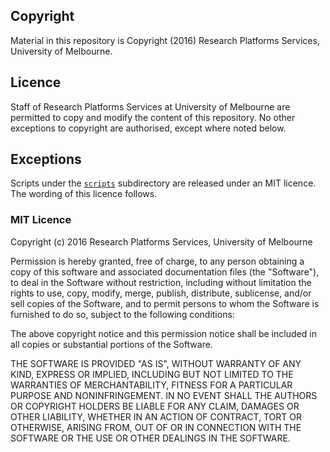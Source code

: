 Copyright
----

Material in this repository is Copyright (2016) Research Platforms Services,
University of Melbourne.


Licence
----

Staff of Research Platforms Services at University of Melbourne
are permitted to copy and modify the content of this repository.
No other exceptions to copyright are authorised, except where noted below.


Exceptions
----

Scripts under the [`scripts`](./scripts) subdirectory
are released under an MIT licence.
The wording of this licence follows.


### MIT Licence

Copyright (c) 2016 Research Platforms Services, University of Melbourne

Permission is hereby granted, free of charge, to any person obtaining a copy of
this software and associated documentation files (the "Software"), to deal in
the Software without restriction, including without limitation the rights to
use, copy, modify, merge, publish, distribute, sublicense, and/or sell copies of
the Software, and to permit persons to whom the Software is furnished to do so,
subject to the following conditions:

The above copyright notice and this permission notice shall be included in all
copies or substantial portions of the Software.

THE SOFTWARE IS PROVIDED "AS IS", WITHOUT WARRANTY OF ANY KIND, EXPRESS OR
IMPLIED, INCLUDING BUT NOT LIMITED TO THE WARRANTIES OF MERCHANTABILITY, FITNESS
FOR A PARTICULAR PURPOSE AND NONINFRINGEMENT.
IN NO EVENT SHALL THE AUTHORS OR COPYRIGHT HOLDERS BE LIABLE FOR ANY CLAIM,
DAMAGES OR OTHER LIABILITY, WHETHER IN AN ACTION OF CONTRACT, TORT OR OTHERWISE,
ARISING FROM, OUT OF OR IN CONNECTION WITH THE SOFTWARE OR THE USE OR OTHER
DEALINGS IN THE SOFTWARE.

